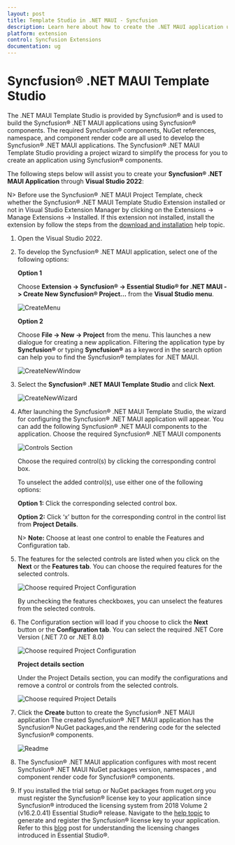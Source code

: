 ```yaml
---
layout: post
title: Template Studio in .NET MAUI - Syncfusion
description: Learn here about how to create the .NET MAUI application using Syncusion .NET MAUI Components with the help of template studio.
platform: extension
control: Syncfusion Extensions
documentation: ug
---
```


# Syncfusion® .NET MAUI Template Studio

The .NET MAUI Template Studio is provided by Syncfusion® and is used to build the Syncfusion® .NET MAUI applications using Syncfusion® components. The required Syncfusion® components, NuGet references, namespace, and component render code are all used to develop the Syncfusion® .NET MAUI applications. The Syncfusion® .NET MAUI Template Studio providing a project wizard to simplify the process for you to create an application using Syncfusion® components.

The following steps below will assist you to create your **Syncfusion® .NET MAUI Application** through **Visual Studio 2022**:

N> Before use the Syncfusion® .NET MAUI Project Template, check whether the Syncfusion® .NET MAUI Template Studio Extension installed or not in Visual Studio Extension Manager by clicking on the Extensions -> Manage Extensions -> Installed. If this extension not installed, install the extension by follow the steps from the [download and installation](download-and-installation) help topic.

1. Open the Visual Studio 2022.

2. To develop the Syncfusion® .NET MAUI application, select one of the following options:

     **Option 1**

     Choose **Extension -> Syncfusion® -> Essential Studio® for .NET MAUI -> Create New Syncfusion® Project...** from the **Visual Studio menu**.

     ![CreateMenu](images/MenuProject.png)

     **Option 2**

     Choose **File -> New -> Project** from the menu. This launches a new dialogue for creating a new application. Filtering the application type by **Syncfusion®** or typing **Syncfusion®** as a keyword in the search option can help you to find the Syncfusion® templates for .NET MAUI.

     ![CreateNewWindow](images/ProjectTemplates.png)

3. Select the **Syncfusion® .NET MAUI Template Studio** and click **Next**.

     ![CreateNewWizard](images/SyncfusionTemplate.png)

4. After launching the Syncfusion® .NET MAUI Template Studio, the wizard for configuring the Syncfusion® .NET MAUI application will appear. You can add the following Syncfusion® .NET MAUI components to the application. Choose the required Syncfusion® .NET MAUI components 

    ![Controls Section](images/ControlsTab.png)

    Choose the required control(s) by clicking the corresponding control box.

    To unselect the added control(s), use either one of the following options:

    **Option 1:** Click the corresponding selected control box.

    **Option 2:** Click ‘x’ button for the corresponding control in the control list from **Project Details**. 

    N> **Note:** Choose at least one control to enable the Features and Configuration tab.

5. The features for the selected controls are listed when you click on the **Next** or the **Features tab**. You can choose the required features for the selected controls.

    ![Choose required Project Configuration](images/FeaturesTab.png)    

    By unchecking the features checkboxes, you can unselect the features from the selected controls.

6. The Configuration section will load if you choose to click the **Next** button or the **Configuration tab**. You can select the required .NET Core Version (.NET 7.0 or .NET 8.0)

     ![Choose required Project Configuration](images/ConfigurationsTab.png)

     **Project details section**

     Under the Project Details section, you can modify the configurations and remove a control or controls from the selected controls.

     ![Choose required Project Details](images/ProjectDetails.png)

7. Click the **Create** button to create the Syncfusion® .NET MAUI application The created Syncfusion® .NET MAUI application has the Syncfusion® NuGet packages,and the rendering code for the selected Syncfusion® components.

     ![Readme](images/MauiApplication.png)

8. The Syncfusion® .NET MAUI application configures with most recent Syncfusion® .NET MAUI NuGet packages version, namespaces , and component render code for Syncfusion® components.

9. If you installed the trial setup or NuGet packages from nuget.org you must register the Syncfusion® license key to your application since Syncfusion® introduced the licensing system from 2018 Volume 2 (v16.2.0.41) Essential Studio® release. Navigate to the [help topic](https://help.Syncfusion.com/common/essential-studio/licensing/license-key#how-to-generate-Syncfusion-license-key) to generate and register the Syncfusion® license key to your application. Refer to this [blog](https://blog.Syncfusion.com/post/Whats-New-in-2018-Volume-2-Licensing-Changes-in-the-1620x-Version-of-Essential-Studio.aspx?_ga=2.11237684.1233358434.1587355730-230058891.1567654773) post for understanding the licensing changes introduced in Essential Studio®.
